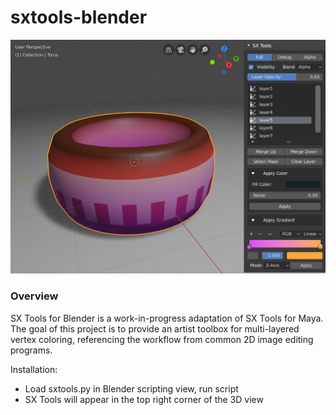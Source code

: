 # sxtools-blender

![Early Example](/sxtools-blender.png)

### Overview
SX Tools for Blender is a work-in-progress adaptation of SX Tools for Maya. The goal of this project is to provide an artist toolbox for multi-layered vertex coloring, referencing the workflow from common 2D image editing programs.

Installation:
- Load sxtools.py in Blender scripting view, run script
- SX Tools will appear in the top right corner of the 3D view
